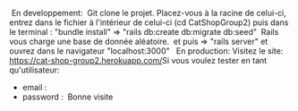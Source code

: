 
​
En developpement:
​
Git clone le projet. Placez-vous à la racine de celui-ci, entrez dans le fichier à l'intérieur de celui-ci (cd CatShopGroup2) puis dans le terminal : "bundle install" => "rails db:create db:migrate db:seed" 
​
Rails vous charge une base de donnée aléatoire.
​
et puis => "rails server" et ouvrez dans le navigateur "localhost:3000"
​
​
En production:
Visitez le site: https://cat-shop-group2.herokuapp.com/ 
​
Si vous voulez tester en tant qu'utilisateur:
​
* email  : 
* password  : 
​
Bonne visite
